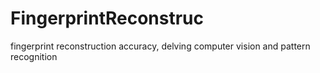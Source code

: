 # FingerprintReconstruc
fingerprint reconstruction accuracy, delving computer vision and pattern recognition
